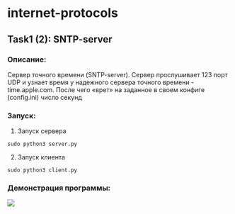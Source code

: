 # internet-protocols
## Task1 (2): SNTP-server

### Описание:
Сервер точного времени (SNTP-server).
Сервер прослушивает 123 порт UDP и узнает время у надежного сервера точного времени - time.apple.com.
После чего «врет» на заданное в своем конфиге (config.ini) число секунд

### Запуск:
1.  Запуск сервера
```
sudo python3 server.py
```
2.  Запуск клиента
```
sudo python3 client.py
```

### Демонстрация программы:

![](https://media2.giphy.com/media/v1.Y2lkPTc5MGI3NjExNzg3M2JlM2QxZWMwNTJiMjdlYjExNzRhMDdjOGQwNDY0MjZjYTkwZiZjdD1n/mC9FGg8zmNa4wNJSTu/giphy.gif)
